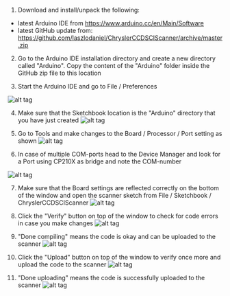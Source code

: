 1. Download and install/unpack the following:
* latest Arduino IDE from https://www.arduino.cc/en/Main/Software
* latest GitHub update from: https://github.com/laszlodaniel/ChryslerCCDSCIScanner/archive/master.zip

2. Go to the Arduino IDE installation directory and create a new directory called "Arduino". Copy the content of the "Arduino" folder inside the GitHub zip file to this location 

3. Start the Arduino IDE and go to File / Preferences

![alt tag](https://raw.githubusercontent.com/laszlodaniel/ChryslerCCDSCIScanner/master/Arduino/GettingStarted/arduino_setup_01.png)

4. Make sure that the Sketchbook location is the "Arduino" directory that you have just created
![alt tag](https://raw.githubusercontent.com/laszlodaniel/ChryslerCCDSCIScanner/master/Arduino/GettingStarted/arduino_setup_02.png)

5. Go to Tools and make changes to the Board / Processor / Port setting as shown
![alt tag](https://raw.githubusercontent.com/laszlodaniel/ChryslerCCDSCIScanner/master/Arduino/GettingStarted/arduino_setup_03.png)

6. In case of multiple COM-ports head to the Device Manager and look for a Port using CP210X as bridge and note the COM-number

![alt tag](https://raw.githubusercontent.com/laszlodaniel/ChryslerCCDSCIScanner/master/Arduino/GettingStarted/arduino_setup_04.png)

7. Make sure that the Board settings are reflected correctly on the bottom of the window and open the scanner sketch from File / Sketchbook / ChryslerCCDSCIScanner
![alt tag](https://raw.githubusercontent.com/laszlodaniel/ChryslerCCDSCIScanner/master/Arduino/GettingStarted/arduino_setup_05.png)

8. Click the "Verify" button on top of the window to check for code errors in case you make changes
![alt tag](https://raw.githubusercontent.com/laszlodaniel/ChryslerCCDSCIScanner/master/Arduino/GettingStarted/arduino_setup_06.png)

9. "Done compiling" means the code is okay and can be uploaded to the scanner
![alt tag](https://raw.githubusercontent.com/laszlodaniel/ChryslerCCDSCIScanner/master/Arduino/GettingStarted/arduino_setup_07.png)

10. Click the "Upload" button on top of the window to verify once more and upload the code to the scanner
![alt tag](https://raw.githubusercontent.com/laszlodaniel/ChryslerCCDSCIScanner/master/Arduino/GettingStarted/arduino_setup_08.png)

11. "Done uploading" means the code is successfully uploaded to the scanner
![alt tag](https://raw.githubusercontent.com/laszlodaniel/ChryslerCCDSCIScanner/master/Arduino/GettingStarted/arduino_setup_09.png)
